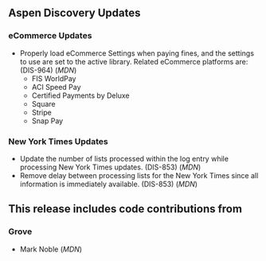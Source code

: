 ## Aspen Discovery Updates
### eCommerce Updates
- Properly load eCommerce Settings when paying fines, and the settings to use are set to the active library. Related eCommerce platforms are: (DIS-964) (*MDN*)
  - FIS WorldPay
  - ACI Speed Pay
  - Certified Payments by Deluxe
  - Square
  - Stripe 
  - Snap Pay

### New York Times Updates
- Update the number of lists processed within the log entry while processing New York Times updates. (DIS-853) (*MDN*)
- Remove delay between processing lists for the New York Times since all information is immediately available. (DIS-853) (*MDN*)

## This release includes code contributions from
### Grove
- Mark Noble (*MDN*)
